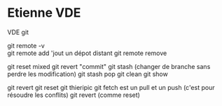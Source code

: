 # Etienne VDE
VDE git

git remote -v   
git remote add  'jout un dépot distant
git remote remove

git reset mixed 
git revert "commit"
git stash (changer de branche sans perdre les modification)
git stash pop 
git clean
git show

git revert 
git reset
git thieripic 
git fetch est un pull et un push (c'est pour résoudre les conflits)
git revert (comme reset)